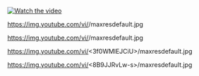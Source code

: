 [![Watch the video](https://img.youtube.com/vi/<no84Cnh6mbw>/maxresdefault.jpg)](https://youtu.be/no84Cnh6mbw)

https://img.youtube.com/vi/<no84Cnh6mbw>/maxresdefault.jpg

https://img.youtube.com/vi/<ZfXuIJZIBik>/maxresdefault.jpg

https://img.youtube.com/vi/<3f0WMlEJCiU>/maxresdefault.jpg

https://img.youtube.com/vi/<8B9JJRvLw-s>/maxresdefault.jpg

